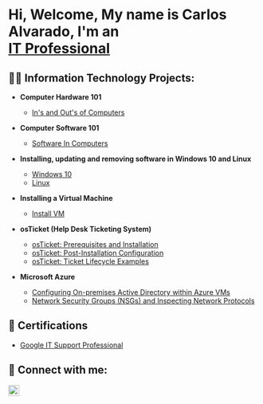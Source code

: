 <h1>Hi, Welcome,  My name is Carlos Alvarado, I'm an <br/><a href="https://www.linkedin.com/in/carlos-alvarado-402959279/">IT Professional</a>


<h2>👨‍💻 Information Technology Projects:</h2>

- <b>Computer Hardware 101</b>
  - [In's and Out's of Computers](https://github.com/joshmadakor1/Algorithms-Practice)
 
- <b>Computer Software 101</b>
  - [Software In Computers](https://github.com/joshmadakor1/Algorithms-Practice)

- <b>Installing, updating and removing software in Windows 10 and Linux</b>
  - [Windows 10](https://github.com/joshmadakor1/Algorithms-Practice)
  - [Linux](https://github.com/joshmadakor1/Algorithms-Practice)

- <b>Installing a Virtual Machine</b>
  - [Install VM](https://github.com/joshmadakor1/Algorithms-Practice)




- <b>osTicket (Help Desk Ticketing System)</b>
  - [osTicket: Prerequisites and Installation](https://github.com/CarlosAlvarado0718/osticket-prereqs)
  - [osTicket: Post-Installation Configuration](https://github.com/CarlosAlvarado0718/osTicket-PostConfig/edit/main/README.md)
  - [osTicket: Ticket Lifecycle Examples](https://github.com/joshmadakorcc/ticket-lifecycle)
- <b>Microsoft Azure</b>
  - [Configuring On-premises Active Directory within Azure VMs](https://github.com/joshmadakorcc/configure-ad)
  - [Network Security Groups (NSGs) and Inspecting Network Protocols](https://github.com/joshmadakorcc/azure-network-protocols)
<h2>📜 Certifications</h2>

- [Google IT Support Professional](https://coursera.org/share/083dbf9dbe4e91ff73341501eb3d056b)


<h2> 🤳 Connect with me:</h2>



[<img align="left" alt="JoshMadakor | LinkedIn" width="22px" src="https://cdn.jsdelivr.net/npm/simple-icons@v3/icons/linkedin.svg" />][linkedin]

[linkedin]:https://www.linkedin.com/in/carlos-alvarado-402959279/



